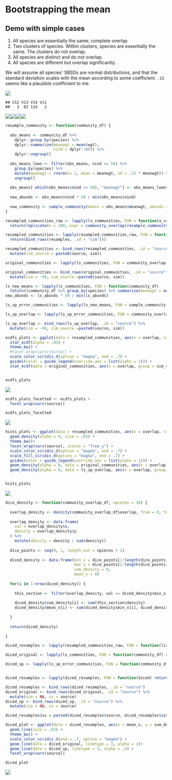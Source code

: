 Bootstrapping the mean
================

Demo with simple cases
----------------------

1.  All species are essentially the same; complete overlap
2.  Two clusters of species. Within clusters, species are essentially the same. The clusters do not overlap.
3.  All species are distinct and do not overlap.
4.  All species are different but overlap significantly.

We will assume all species' SBSDs are normal distributions, and that the standard deviation scales with the mean according to some coefficient. `.15` seems like a plausible coefficient to me.

![](bootstrap_means_files/figure-markdown_github/plot%20sad-1.png)

    ## V12 V13 V14 V11 
    ##   3  82 114   2

![](bootstrap_means_files/figure-markdown_github/plot%20ls%20outcomes-1.png)![](bootstrap_means_files/figure-markdown_github/plot%20ls%20outcomes-2.png)![](bootstrap_means_files/figure-markdown_github/plot%20ls%20outcomes-3.png)![](bootstrap_means_files/figure-markdown_github/plot%20ls%20outcomes-4.png)

``` r
resample_community <- function(community_df) {
  
  obs_means <- community_df %>%
    dplyr::group_by(species) %>%
    dplyr::summarize(meanwgt = mean(wgt),
                     nind = dplyr::n()) %>%
    dplyr::ungroup()
  
  obs_means_lown <- filter(obs_means, nind <= 50) %>%
    group_by(species) %>%
    mutate(meanwgt = rnorm(n= 1, mean = meanwgt, sd = .15 * meanwgt)) %>%
    ungroup()
  
  obs_means[ which(obs_means$nind <= 50), "meanwgt"] <- obs_means_lown$meanwgt
  
  new_abunds <- obs_means$nind * 50 / min(obs_means$nind)
  
  new_community <- sample_community(means = obs_means$meanwgt, abunds = new_abunds)
}
```

``` r
resampled_communities_raw <- lapply(ls_communities, FUN = function(a_community) 
  return(replicate(n = 100, expr = community_overlap(resample_community(a_community)), simplify = F)))

resampled_communities <- lapply(resampled_communities_raw, FUN = function(resamples)
  return(bind_rows(resamples, .id = "sim")))

resampled_communities <- bind_rows(resampled_communities, .id = "source") %>%
  mutate(sim_source = paste0(source, sim))

original_communities <- lapply(ls_communities, FUN = community_overlap)

original_communities <- bind_rows(original_communities, .id = "source") %>%
  mutate(sim = -99, sim_source =paste0(source, sim))

ls_new_means <- lapply(ls_communities, FUN = function(community_df) 
  return((community_df %>% group_by(species) %>% summarize(meanwgt = mean(wgt)) %>% ungroup())$meanwgt))
new_abunds <- ls_abunds * 50 / min(ls_abunds)

ls_up_error_communities <- lapply(ls_new_means, FUN = sample_community, abunds = new_abunds)

ls_up_overlap <- lapply(ls_up_error_communities, FUN = community_overlap) 

ls_up_overlap <- bind_rows(ls_up_overlap, .id = "source") %>%
  mutate(sim = -99, sim_source =paste0(source, sim))
```

``` r
ecdfs_plots <- ggplot(data = resampled_communities, aes(x = overlap, color = source, group = sim_source)) +
  stat_ecdf(alpha = .05) +
  theme_bw() +
  #facet_wrap(vars(source)) +
  scale_color_viridis_d(option = "magma", end = .7) +
  guides(color = guide_legend(override.aes = list(alpha = 1))) +
  stat_ecdf(data = original_communities, aes(x = overlap, group = sim_source), alpha = 1, linetype = 2)


ecdfs_plots
```

![](bootstrap_means_files/figure-markdown_github/plot%20ecdfs-1.png)

``` r
ecdfs_plots_facetted <- ecdfs_plots +
  facet_wrap(vars(source))

ecdfs_plots_facetted
```

![](bootstrap_means_files/figure-markdown_github/plot%20ecdfs-2.png)

``` r
hists_plots <- ggplot(data = resampled_communities, aes(x = overlap, color = source, fill = source, group = sim_source)) +
  geom_density(alpha = 0, size = .05) +
  theme_bw()+
  facet_wrap(vars(source), scales = "free_y") +
  scale_color_viridis_d(option = "magma", end = .7) +
  scale_fill_viridis_d(option = "magma", end = .7) +
  guides(color = guide_legend(override.aes = list(alpha = 1))) +
  geom_density(alpha = 0, data = original_communities, aes(x = overlap, group = sim_source), linetype = 2) +
  geom_density(alpha = 0, data = ls_up_overlap, aes(x = overlap, group = sim_source), linetype = 5)


hists_plots
```

![](bootstrap_means_files/figure-markdown_github/plot%20hists-1.png)

``` r
dice_density <- function(community_overlap_df, npieces = 10) {
  
  overlap_density <- density(community_overlap_df$overlap, from = 0, to = 1)
  
  overlap_density <- data.frame(
    val = overlap_density$x,
    density = overlap_density$y
  ) %>%
    mutate(density = density / sum(density))
  
  dice_points <- seq(0, 1, length.out = npieces + 1)
  
  diced_density <- data.frame(min_x = dice_points[1:length(dice_points) - 1],
                              max_x = dice_points[2:length(dice_points)], 
                              sum_density = 0,
                              mean_x = 0)
  
  for(i in 1:nrow(diced_density)) {
    
    this_section <- filter(overlap_density, val >= diced_density$min_x[i], val < diced_density$max_x[i])
    
    diced_density$sum_density[i] <- sum(this_section$density)
    diced_density$mean_x[i] <- sum(diced_density$min_x[i], diced_density$max_x[i]) / 2
    
  }
  
  return(diced_density)
  
}
```

``` r
diced_resamples <- lapply(resampled_communities_raw, FUN = function(list_of_community_df) return(lapply(list_of_community_df, FUN = function(community_df) return(dice_density((community_df))))))

diced_original <- lapply(ls_communities, FUN = function(community_df) return(dice_density(community_overlap(community_df))))

diced_up <- lapply(ls_up_error_communities, FUN = function(community_df) return(dice_density(community_overlap(community_df))))


diced_resamples <- lapply(diced_resamples, FUN = function(diced) return(bind_rows(diced, .id = "sim")))

diced_resamples <- bind_rows(diced_resamples, .id = "source")
diced_original <- bind_rows(diced_original, .id = "source") %>%
  mutate(sim = NA, ss = source)
diced_up <- bind_rows(diced_up, .id = "source") %>%
  mutate(sim = NA, ss = source)

diced_resamples$ss = paste0(diced_resamples$source, diced_resamples$sim)
```

``` r
diced_plot <- ggplot(data = diced_resamples, aes(x = mean_x, y = sum_density, color = source, group = ss)) +
  geom_line(size = .03) +
  theme_bw() +
  scale_color_viridis_d(end = .7, option = "magma") +
  geom_line(data = diced_original, linetype = 3, alpha = 1)+
  geom_line(data = diced_up, linetype = 5, alpha = .5) +
  facet_wrap(vars(source))

diced_plot
```

![](bootstrap_means_files/figure-markdown_github/diced%20plots-1.png)
